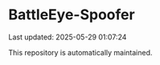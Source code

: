 # BattleEye-Spoofer

Last updated: 2025-05-29 01:07:24

This repository is automatically maintained.
